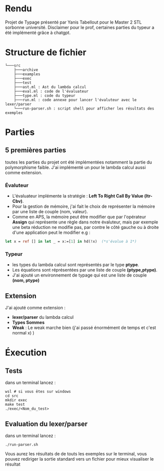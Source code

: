 # Rendu 
Projet de Typage présenté par Yanis Tabellout pour le Master 2 STL sorbonne université. 
Disclaimer pour le prof, certaines parties du typeur a été implémenté grâce à chatgpt.

# Structure de fichier 
```
└───src
    ├───archive
    ├───examples
    ├───exec
    ├───test
    ├───ast.ml : Ast du lambda calcul 
    ├───eval.ml : code de l'évaluateur
    ├───type.ml : code du typeur
    ├───run.ml : code annexe pour lancer l'évaluteur avec le lexer/parser
    └───run-parser.sh : script shell pour afficher les résultats des exemples
```


# Parties 
## 5 premières parties
toutes les parties du projet ont été implémentées notamment la partie du polymorphisme faible. J'ai implémenté un pour le lambda calcul aussi comme extension.
### Évaluteur
-   L'évaluateur implémente la stratégie : **Left To Right Call By Value (ltr-Cbv)**. 
-   Pour la gestion de mémoire, j'ai fait le choix de représenter la mémoire par une liste de couple (nom, valeur). 
-   Comme en APS, la mémoire peut être modifier que par l'opérateur **Assign** qui représente une règle dans notre évaluteur, 
mais par exemple une beta réduction ne modifie pas, par contre le côté gauche ou à droite d'une application peut le modifier e.g : 
```Ocaml 
let x = ref [] in let _ = x:=[1] in hd(!x)  (*s'évalue à 1*)
```

### Typeur 
-   les types du lambda calcul sont représentés par le type **ptype**. 
-   Les équations sont réprésentées par une liste de couple **(ptype,ptype)**. 
-   J'ai ajouté un environnement de typage qui est une liste de couple **(nom, ptype)**

## Extension 
J'ai ajouté comme extension : 
- **lexer/parser** du lambda calcul  
- **Types Sommes**  
- **Weak** : Le weak marche bien (j'ai passé énormément de temps et c'est normal x) )
# Éxecution 
##  Tests
dans un terminal lancez : 
```shell 
wsl # si vous êtes sur windows
cd src 
mkdir exec
make test 
./exec/<Nom_du_test>
```

##  Evaluation du lexer/parser

dans un terminal lancez : 
```shell 
./run-parser.sh
```
Vous aurez les résultats de de touts les exemples sur le terminal, vous pouvez rediriger la sortie standard vers un fichier pour mieux visualiser le résultat
